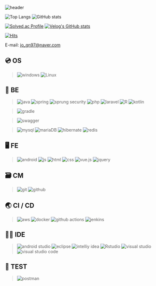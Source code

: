 

![header](https://capsule-render.vercel.app/api?type=waving&color=auto&height=300&section=header&text=GyeongNam&fontSize=90)

﻿![Top Langs](https://github-readme-stats.vercel.app/api/top-langs/?username=GyeongNam&langs_count=10&layout=compact&theme=dark)
![GitHub stats](https://github-readme-stats.vercel.app/api?username=GyeongNam&show_icons=true&theme=radical)

[![Solved.ac Profile](http://mazassumnida.wtf/api/v2/generate_badge?boj=silent97)](https://solved.ac/silent97)
[![Velog's GitHub stats](https://velog-readme-stats.vercel.app/api?name=jogn97)](https://velog.io/@jogn97/series/BootCamp)

[![Hits](https://hits.seeyoufarm.com/api/count/incr/badge.svg?url=https%3A%2F%2Fgithub.com%2FGyeongNam%2Fhit-counter&count_bg=%2379C83D&title_bg=%23555555&icon=&icon_color=%23E7E7E7&title=hits&edge_flat=false)](https://hits.seeyoufarm.com)

E-mail: jo_gn97@naver.com

## 💿 OS
> ![windows](https://img.shields.io/badge/Windows-0078D6?style=for-the-badge&logo=windows&logoColor=white)
> ![Linux](https://img.shields.io/badge/Linux-FCC624?style=for-the-badge&logo=linux&logoColor=black)

## 💾 BE
>
>![java](https://img.shields.io/badge/Java-ED8B00?style=for-the-badge&logo=openjdk&logoColor=white)
>![spring](https://img.shields.io/badge/Spring-6DB33F?style=for-the-badge&logo=spring&logoColor=white)
>![sprung security](https://img.shields.io/badge/Spring_Security-6DB33F?style=for-the-badge&logo=Spring-Security&logoColor=white)
>![php](https://img.shields.io/badge/PHP-777BB4?style=for-the-badge&logo=php&logoColor=white)
>![laravel](https://img.shields.io/badge/Laravel-FF2D20?style=for-the-badge&logo=laravel&logoColor=white)
>![R](https://img.shields.io/badge/R-276DC3?style=for-the-badge&logo=r&logoColor=white)
>![kotlin](https://img.shields.io/badge/Kotlin-0095D5?&style=for-the-badge&logo=kotlin&logoColor=white)

>
>![gradle](https://img.shields.io/badge/Gradle-02303A.svg?style=for-the-badge&logo=Gradle&logoColor=white)

>
>![swagger](https://img.shields.io/badge/-Swagger-%23Clojure?style=for-the-badge&logo=swagger&logoColor=white)

>
>![mysql](https://img.shields.io/badge/MySQL-005C84?style=for-the-badge&logo=mysql&logoColor=white)
>![mariaDB](https://img.shields.io/badge/MariaDB-003545?style=for-the-badge&logo=mariadb&logoColor=white)
>![hibernate](https://img.shields.io/badge/Hibernate-59666C?style=for-the-badge&logo=Hibernate&logoColor=white)
>![redis](https://img.shields.io/badge/redis-%23DD0031.svg?&style=for-the-badge&logo=redis&logoColor=white)


## 🖥️ FE
>
>![android](https://img.shields.io/badge/Android-3DDC84?style=for-the-badge&logo=android&logoColor=white)
>![js](https://img.shields.io/badge/JavaScript-F7DF1E?style=for-the-badge&logo=JavaScript&logoColor=white)
>![html](https://img.shields.io/badge/HTML5-E34F26?style=for-the-badge&logo=html5&logoColor=white)
>![css](https://img.shields.io/badge/CSS-239120?&style=for-the-badge&logo=css3&logoColor=white)
>![vue.js](https://img.shields.io/badge/Vue.js-35495E?style=for-the-badge&logo=vue.js&logoColor=4FC08D)
>![jquery](https://img.shields.io/badge/jQuery-0769AD?style=for-the-badge&logo=jquery&logoColor=white)

## 🗃️ CM
>
>![git](https://img.shields.io/badge/GIT-E44C30?style=for-the-badge&logo=git&logoColor=white)
>![github](https://img.shields.io/badge/GitHub-100000?style=for-the-badge&logo=github&logoColor=white)

## 🌏 CI / CD
>
>![aws](https://img.shields.io/badge/Amazon_AWS-232F3E?style=for-the-badge&logo=amazon-aws&logoColor=white)
>![docker](https://img.shields.io/badge/docker-%230db7ed.svg?style=for-the-badge&logo=docker&logoColor=white)
>![github actions](https://img.shields.io/badge/GitHub_Actions-2088FF?style=for-the-badge&logo=github-actions&logoColor=white)
>![jenkins](https://img.shields.io/badge/Jenkins-D24939?style=for-the-badge&logo=Jenkins&logoColor=white)

## 👩‍💻 IDE
>
>![android studio](https://img.shields.io/badge/Android_Studio-3DDC84?style=for-the-badge&logo=android-studio&logoColor=white)
>![eclipse](https://img.shields.io/badge/Eclipse-2C2255?style=for-the-badge&logo=eclipse&logoColor=white)
>![intelliy idea](https://img.shields.io/badge/IntelliJ_IDEA-000000.svg?style=for-the-badge&logo=intellij-idea&logoColor=white)
>![Rstudio](https://img.shields.io/badge/RStudio-75AADB?style=for-the-badge&logo=RStudio&logoColor=white)
>![visual studio](https://img.shields.io/badge/Visual_Studio-5C2D91?style=for-the-badge&logo=visual%20studio&logoColor=white)
>![visual studio code](https://img.shields.io/badge/Visual_Studio_Code-0078D4?style=for-the-badge&logo=visual%20studio%20code&logoColor=white)


## 📡 TEST
>
>![postman](https://img.shields.io/badge/Postman-FF6C37?style=for-the-badge&logo=postman&logoColor=white)
